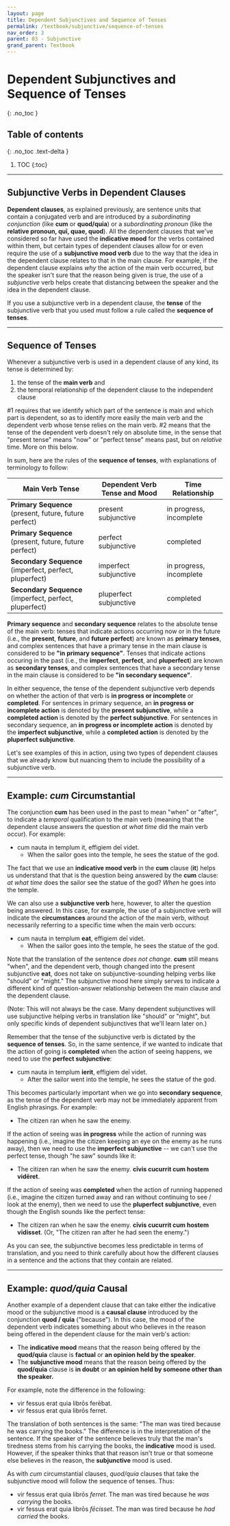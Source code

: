 ```yaml
---
layout: page
title: Dependent Subjunctives and Sequence of Tenses
permalink: /textbook/subjunctive/sequence-of-tenses
nav_order: 3
parent: 03 - Subjunctive
grand_parent: Textbook
---
```


# Dependent Subjunctives and Sequence of Tenses
{: .no_toc }

## Table of contents
{: .no_toc .text-delta }

1. TOC
{:toc}

***

## Subjunctive Verbs in Dependent Clauses

**Dependent clauses**, as explained previously, are sentence units that contain a conjugated verb and are introduced by a *subordinating conjunction* (like **cum** or **quod/quia**) or a *subordinating pronoun* (like the **relative pronoun, quī, quae, quod**). All the dependent clauses that we've considered so far have used the **indicative mood** for the verbs contained within them, but certain types of dependent clauses allow for or even require the use of a **subjunctive mood verb** due to the way that the idea in the dependent clause relates to that in the main clause. For example, if the dependent clause explains *why* the action of the main verb occurred, but the speaker isn't sure that the reason being given is true, the use of a *subjunctive* verb helps create that distancing between the speaker and the idea in the dependent clause.

If you use a subjunctive verb in a dependent clause, the **tense** of the subjunctive verb that you used must follow a rule called the **sequence of tenses**.

***

## Sequence of Tenses

Whenever a subjunctive verb is used in a dependent clause of any kind, its tense is determined by:
1. the tense of the **main verb** and 
2. the temporal relationship of the dependent clause to the independent clause

#1 requires that we identify which part of the sentence is main and which part is dependent, so as to identify more easily the main verb and the dependent verb whose tense relies on the main verb. #2 means that the tense of the dependent verb doesn't rely on absolute time, in the sense that "present tense" means "now" or "perfect tense" means past, but on *relative* time. More on this below.

In sum, here are the rules of the **sequence of tenses**, with explanations of terminology to follow:

| **Main Verb Tense** | **Dependent Verb Tense and Mood** | **Time Relationship** |
| --- | --- | --- |
| **Primary Sequence** (present, future, future perfect) | present subjunctive | in progress, incomplete |
| **Primary Sequence** (present, future, future perfect) | perfect subjunctive | completed |
| **Secondary Sequence** (imperfect, perfect, pluperfect) | imperfect subjunctive | in progress, incomplete |
| **Secondary Sequence** (imperfect, perfect, pluperfect) | pluperfect subjunctive | completed |

**Primary sequence** and **secondary sequence** relates to the absolute tense of the main verb: tenses that indicate actions occurring now or in the future (i.e., the **present**, **future**, and **future perfect**) are known as **primary tenses**, and complex sentences that have a primary tense in the main clause is considered to be **"in primary sequence"**. Tenses that indicate actions occuring in the past (i.e., the **imperfect**, **perfect**, and **pluperfect**) are known as **secondary tenses**, and complex sentences that have a secondary tense in the main clause is considered to be **"in secondary sequence"**.

In either sequence, the tense of the dependent subjunctive verb depends on whether the action of that verb is **in progress or incomplete** or **completed**. For sentences in primary sequence, an **in progress or incomplete action** is denoted by the **present subjunctive**, while a **completed action** is denoted by the **perfect subjunctive**. For sentences in secondary sequence, an **in progress or incomplete action** is denoted by the **imperfect subjunctive**, while a **completed action** is denoted by the **pluperfect subjunctive**.

Let's see examples of this in action, using two types of dependent clauses that we already know but nuancing them to include the possibility of a subjunctive verb.

***

## Example: *cum* Circumstantial

The conjunction **cum** has been used in the past to mean "when" or "after", to indicate a *temporal* qualification to the main verb (meaning that the dependent clause answers the question *at what time* did the main verb occur). For example:

* cum nauta in templum it, effigiem deī videt.
    * When the sailor goes into the temple, he sees the statue of the god.

The fact that we use an **indicative mood verb** in the **cum** clause (**it**) helps us understand that that is the question being answered by the **cum** clause: *at what time* does the sailor see the statue of the god? *When* he goes into the temple.

We can also use a **subjunctive verb** here, however, to alter the question being answered. In this case, for example, the use of a subjunctive verb will indicate the **circumstances** around the action of the main verb, without necessarily referring to a specific time when the main verb occurs:

* cum nauta in templum **eat**, effigiem deī videt.
    * When the sailor goes into the temple, he sees the statue of the god.

Note that the translation of the sentence *does not change*. **cum** still means "when", and the dependent verb, though changed into the present subjunctive **eat**, does not take on subjunctive-sounding helping verbs like "should" or "might." The subjunctive mood here simply serves to indicate a different kind of question-answer relationship between the main clause and the dependent clause. 

(Note: This will not always be the case. Many dependent subjunctives will use subjunctive helping verbs in translation like "should" or "might", but only specific kinds of dependent subjunctives that we'll learn later on.)

Remember that the tense of the subjunctive verb is dictated by the **sequence of tenses**. So, in the same sentence, if we wanted to indicate that the action of going is **completed** when the action of seeing happens, we need to use the **perfect subjunctive**:

* cum nauta in templum **ierit**, effigiem deī videt.
    * After the sailor went into the temple, he sees the statue of the god.

This becomes particularly important when we go into **secondary sequence**, as the tense of the dependent verb may not be immediately apparent from English phrasings. For example:

* The citizen ran when he saw the enemy.

If the action of seeing was **in progress** while the action of running was happening (i.e., imagine the citizen keeping an eye on the enemy as he runs away), then we need to use the **imperfect subjunctive** -- we can't use the perfect tense, though "he saw" sounds like it:

* The citizen ran when he saw the enemy. **cīvis cucurrit cum hostem vidēret**.

If the action of seeing was **completed** when the action of running happened (i.e., imagine the citizen turned away and ran without continuing to see / look at the enemy), then we need to use the **pluperfect subjunctive**, even though the English sounds like the perfect tense:

* The citizen ran when he saw the enemy. **cīvis cucurrit cum hostem vīdisset**. (Or, "The citizen ran after he had seen the enemy.")

As you can see, the subjunctive becomes less predictable in terms of translation, and you need to think carefully about how the different clauses in a sentence and the actions that they contain are related.

***

## Example: *quod/quia* Causal

Another example of a dependent clause that can take either the indicative mood or the subjunctive mood is a **causal clause** introduced by the conjunction **quod / quia** ("because"). In this case, the mood of the dependent verb indicates something about who believes in the reason being offered in the dependent clause for the main verb's action:
* The **indicative mood** means that the reason being offered by the **quod/quia** clause is **factual** or **an opinion held by the speaker**. 
* The **subjunctive mood** means that the reason being offered by the **quod/quia** clause is **in doubt** or **an opinion held by someone other than the speaker.**

For example, note the difference in the following:

* vir fessus erat quia librōs ferēbat.
* vir fessus erat quia librōs ferret.

The translation of both sentences is the same: "The man was tired because he was carrying the books." The difference is in the interpretation of the sentence. If the speaker of the sentence believes truly that the man's tiredness stems from his carrying the books, the **indicative** mood is used. However, if the speaker thinks that that reason isn't true or that someone else believes in the reason, the **subjunctive** mood is used.

As with *cum* circumstantial clauses, *quod/quia* clauses that take the subjunctive mood will follow the sequence of tenses. Thus:

* vir fessus erat quia librōs *ferret*. The man was tired because he *was carrying* the books.
* vir fessus erat quia librōs *fēcisset*. The man was tired because he *had carried* the books.